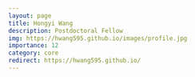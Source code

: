 ```yaml
---
layout: page
title: Hongyi Wang
description: Postdoctoral Fellow
img: https://hwang595.github.io/images/profile.jpg
importance: 12
category: core
redirect: https://hwang595.github.io/
---
```


